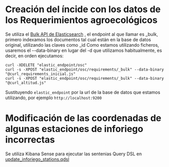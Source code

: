 # Creación del íncide con los datos de los Requerimientos agroecológicos

Se utiliza el [Bulk API de Elasticsearch](https://www.elastic.co/guide/en/elasticsearch/reference/2.3/docs-bulk.html) , el endpoint al que llamar es _bulk, primero indexamos los documentos tal cual están en la base de datos original, utilizando las claves como _id
Como estamos utilizando ficheros, usaremos el --data-binary en lugar del -d que utilizamos habitualmente, es decir, en orden ejecutamos:

```
curl -XDELETE "elastic_endpoint/osc"
curl -s -XPOST "elastic_endpoint/osc/requirements/_bulk" --data-binary "@curl_requirements_inicial.js"
curl -s -XPOST "elastic_endpoint/osc/requirements/_bulk" --data-binary "@curl_altitud.js"
```
Sustituyendo `elastic_endpoint` por la url de la base de datos que estamos utilizando, por ejemplo `http://localhost:9200`
# Modificación de las coordenadas de algunas estaciones de inforiego incorrectas

Se utiliza Kibana Sense para ejecutar las sentenias Query DSL en [update_inforiego_stations.qdsl](OpenSmartCountry/resources/data/update_inforiego_stations.qdsl)